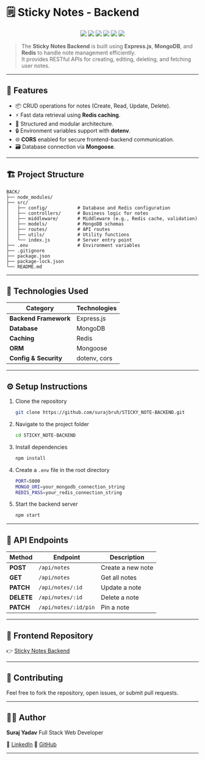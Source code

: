 # 🗒️ Sticky Notes - Backend

<p align="center">
  <img src="https://img.shields.io/badge/Express.js-000000?style=for-the-badge&logo=express&logoColor=white"/>
  <img src="https://img.shields.io/badge/MongoDB-4EA94B?style=for-the-badge&logo=mongodb&logoColor=white"/>
  <img src="https://img.shields.io/badge/Redis-DC382D?style=for-the-badge&logo=redis&logoColor=white"/>
  <img src="https://img.shields.io/badge/Mongoose-880000?style=for-the-badge&logo=mongoose&logoColor=white"/>
  <img src="https://img.shields.io/badge/JWT-000000?style=for-the-badge&logo=jsonwebtokens&logoColor=white"/>
  <img src="https://img.shields.io/badge/Dotenv-ECD53F?style=for-the-badge&logo=dotenv&logoColor=black"/>
</p>

>The **Sticky Notes Backend** is built using **Express.js**, **MongoDB**, and **Redis** to handle note management efficiently.  
It provides RESTful APIs for creating, editing, deleting, and fetching user notes.

---

## 🚀 Features

- 📦 CRUD operations for notes (Create, Read, Update, Delete).  
- ⚡ Fast data retrieval using **Redis caching**.  
- 🧩 Structured and modular architecture.  
- 🔒 Environment variables support with **dotenv**.  
- 🌐 **CORS** enabled for secure frontend-backend communication.  
- 🗃️ Database connection via **Mongoose**.

---

## 🏗️ Project Structure

```
BACK/
├── node_modules/
├── src/
│   ├── config/           # Database and Redis configuration
│   ├── controllers/      # Business logic for notes
│   ├── middleware/       # Middleware (e.g., Redis cache, validation)
│   ├── models/           # MongoDB schemas
│   ├── routes/           # API routes
│   ├── utils/            # Utility functions
│   └── index.js          # Server entry point
├── .env                  # Environment variables
├── .gitignore
├── package.json
├── package-lock.json
└── README.md
```

---

## 🧰 Technologies Used

| Category | Technologies |
|-----------|---------------|
| **Backend Framework** | Express.js |
| **Database** | MongoDB |
| **Caching** | Redis |
| **ORM** | Mongoose |
| **Config & Security** | dotenv, cors |

---

## ⚙️ Setup Instructions

1. Clone the repository  
   ```bash
   git clone https://github.com/surajbruh/STICKY_NOTE-BACKEND.git
   ```

2. Navigate to the project folder  
   ```bash
   cd STICKY_NOTE-BACKEND
   ```

3. Install dependencies  
   ```bash
   npm install
   ```

4. Create a `.env` file in the root directory  
   ```bash
   PORT=5000
   MONGO_URI=your_mongodb_connection_string
   REDIS_PASS=your_redis_connection_string
   ```

5. Start the backend server  
   ```bash
   npm start
   ```

---

## 📡 API Endpoints

| Method | Endpoint | Description |
|--------|-----------|-------------|
| **POST** | `/api/notes` | Create a new note |
| **GET** | `/api/notes` | Get all notes |
| **PATCH** | `/api/notes/:id` | Update a note |
| **DELETE** | `/api/notes/:id` | Delete a note |
| **PATCH** | `/api/notes/:id/pin` | Pin a note |

---

## 🔗 Frontend Repository

👉 [Sticky Notes Backend](https://github.com/surajbruh/STICKY_NOTE-FRONTEND)

---

## 🤝 Contributing

Feel free to fork the repository, open issues, or submit pull requests.

---

## 🧑‍💻 Author

**Suraj Yadav**
Full Stack Web Developer  

💼 [LinkedIn](https://www.linkedin.com/in/suraj-yadav-b15a1b36b/)
🔗 [GitHub](https://github.com/surajbruh)

---